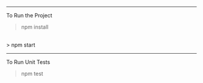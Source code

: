 ***********************************************************************************************
To Run the Project
<br/>
> npm install
<br/>
> npm start

***********************************************************************************************
To Run Unit Tests
<br/>
> npm test

